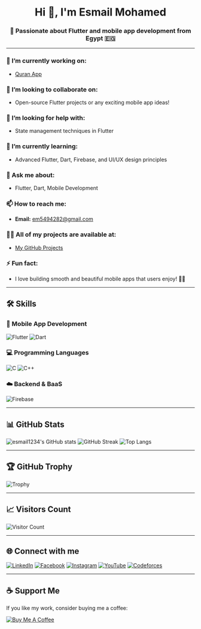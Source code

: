 <h1 align="center">Hi 👋, I'm Esmail Mohamed</h1>
<h3 align="center">🚀 Passionate about Flutter and mobile app development from Egypt 🇪🇬</h3>

---

### 🔭 I’m currently working on:
- [Quran App](https://github.com/esmail1234/QuranApp)

### 👯 I’m looking to collaborate on:
- Open-source Flutter projects or any exciting mobile app ideas!

### 🤝 I’m looking for help with:
- State management techniques in Flutter

### 🌱 I’m currently learning:
- Advanced Flutter, Dart, Firebase, and UI/UX design principles

### 💬 Ask me about:
- Flutter, Dart, Mobile Development

### 📫 How to reach me:
- **Email:** [em5494282@gmail.com](mailto:em5494282@gmail.com)

### 👨‍💻 All of my projects are available at:
- [My GitHub Projects](https://github.com/esmail1234?tab=repositories)

### ⚡ Fun fact:
- I love building smooth and beautiful mobile apps that users enjoy! 🎨📱

---

## 🛠️ Skills

### 📱 Mobile App Development
![Flutter](https://img.shields.io/badge/Flutter-02569B?style=for-the-badge&logo=flutter&logoColor=white)
![Dart](https://img.shields.io/badge/Dart-0175C2?style=for-the-badge&logo=dart&logoColor=white)

### 💻 Programming Languages
![C](https://img.shields.io/badge/C-00599C?style=for-the-badge&logo=c&logoColor=white)
![C++](https://img.shields.io/badge/C++-00599C?style=for-the-badge&logo=c%2B%2B&logoColor=white)

### ☁️ Backend & BaaS
![Firebase](https://img.shields.io/badge/Firebase-FFCA28?style=for-the-badge&logo=firebase&logoColor=black)

---

## 📊 GitHub Stats

![esmail1234's GitHub stats](https://github-readme-stats.vercel.app/api?username=esmail1234&show_icons=true&theme=radical)
![GitHub Streak](https://github-readme-streak-stats.herokuapp.com/?user=esmail1234&theme=dark)
![Top Langs](https://github-readme-stats.vercel.app/api/top-langs/?username=esmail1234&layout=compact&theme=tokyonight)

---

## 🏆 GitHub Trophy

![Trophy](https://github-profile-trophy.vercel.app/?username=esmail1234&theme=monokai)

---

## 📈 Visitors Count

![Visitor Count](https://visitor-badge.laobi.icu/badge?page_id=esmail1234)

---

## 🌐 Connect with me

[![LinkedIn](https://img.shields.io/badge/LinkedIn-blue?style=flat&logo=linkedin&labelColor=blue&link=https://www.linkedin.com/in/esmail-mohamed-a57905282/)](https://www.linkedin.com/in/esmail-mohamed-a57905282/)
[![Facebook](https://img.shields.io/badge/Facebook-1877F2?style=flat&logo=facebook&logoColor=white)](https://www.facebook.com/esmail.mohamed.888363)
[![Instagram](https://img.shields.io/badge/Instagram-E4405F?style=flat&logo=instagram&logoColor=white)](https://www.instagram.com/esmail_ff123/)
[![YouTube](https://img.shields.io/badge/YouTube-red?style=flat&logo=youtube&logoColor=white)](https://www.youtube.com/@esmailmohamed1233)
[![Codeforces](https://img.shields.io/badge/Codeforces-1f8acb?style=flat&logo=codeforces&logoColor=white)](https://codeforces.com/profile/esmail-mohamed)

---

## ☕ Support Me

If you like my work, consider buying me a coffee:

[![Buy Me A Coffee](https://img.shields.io/badge/☕-Buy%20Me%20a%20Coffee-orange?style=for-the-badge)](https://www.buymeacoffee.com/esmail1234)
